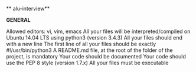 ** alu-interview**

**GENERAL**

Allowed editors: vi, vim, emacs All your files will be interpreted/compiled on Ubuntu 14.04 LTS using python3 (version 3.4.3) All your files should end with a new line The first line of all your files should be exactly #!/usr/bin/python3 A README.md file, at the root of the folder of the project, is mandatory Your code should be documented Your code should use the PEP 8 style (version 1.7.x) All your files must be executable


